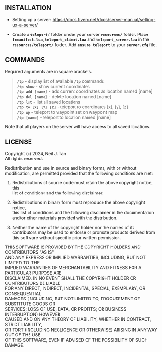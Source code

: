 ## INSTALLATION

- Setting up a server:  https://docs.fivem.net/docs/server-manual/setting-up-a-server/

- Create a **`teleport/`** folder under your server **`resources/`** folder.  Place **`fxmanifest.lua`**, **`teleport_client.lua`** and **`teleport_server.lua`** in the **`resources/teleport/`** folder.  Add **`ensure teleport`** to your **`server.cfg`** file.

## COMMANDS

Required arguments are in square brackets.  
>**`/tp`** - display list of available **`/tp`** commands  
>**`/tp show`** - show current coordinates  
>**`/tp add [name]`** - add current coordinates as location named [name]  
>**`/tp del [name]`** - delete location named [name]  
>**`/tp lst`** - list all saved locations  
>**`/tp to [x] [y] [z]`** - teleport to coordinates [x], [y], [z]  
>**`/tp wp`** - teleport to waypoint set on waypoint map  
>**`/tp [name]`** - teleport to location named [name]

Note that all players on the server will have access to all saved locations.

## LICENSE

Copyright (c) 2024, Neil J. Tan  
All rights reserved.

Redistribution and use in source and binary forms, with or without  
modification, are permitted provided that the following conditions are met:

1. Redistributions of source code must retain the above copyright notice, this  
   list of conditions and the following disclaimer.

2. Redistributions in binary form must reproduce the above copyright notice,  
   this list of conditions and the following disclaimer in the documentation  
   and/or other materials provided with the distribution.

3. Neither the name of the copyright holder nor the names of its  
   contributors may be used to endorse or promote products derived from  
   this software without specific prior written permission.

THIS SOFTWARE IS PROVIDED BY THE COPYRIGHT HOLDERS AND CONTRIBUTORS "AS IS"  
AND ANY EXPRESS OR IMPLIED WARRANTIES, INCLUDING, BUT NOT LIMITED TO, THE  
IMPLIED WARRANTIES OF MERCHANTABILITY AND FITNESS FOR A PARTICULAR PURPOSE ARE  
DISCLAIMED. IN NO EVENT SHALL THE COPYRIGHT HOLDER OR CONTRIBUTORS BE LIABLE  
FOR ANY DIRECT, INDIRECT, INCIDENTAL, SPECIAL, EXEMPLARY, OR CONSEQUENTIAL  
DAMAGES (INCLUDING, BUT NOT LIMITED TO, PROCUREMENT OF SUBSTITUTE GOODS OR  
SERVICES; LOSS OF USE, DATA, OR PROFITS; OR BUSINESS INTERRUPTION) HOWEVER  
CAUSED AND ON ANY THEORY OF LIABILITY, WHETHER IN CONTRACT, STRICT LIABILITY,  
OR TORT (INCLUDING NEGLIGENCE OR OTHERWISE) ARISING IN ANY WAY OUT OF THE USE  
OF THIS SOFTWARE, EVEN IF ADVISED OF THE POSSIBILITY OF SUCH DAMAGE.
